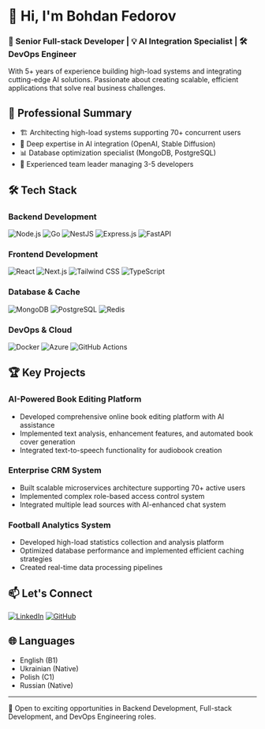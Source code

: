 # 👋 Hi, I'm Bohdan Fedorov

### 🚀 Senior Full-stack Developer | 💡 AI Integration Specialist | 🛠 DevOps Engineer

With 5+ years of experience building high-load systems and integrating cutting-edge AI solutions. Passionate about creating scalable, efficient applications that solve real business challenges.

## 🎯 Professional Summary

- 🏗 Architecting high-load systems supporting 70+ concurrent users
- 🤖 Deep expertise in AI integration (OpenAI, Stable Diffusion)
- 📊 Database optimization specialist (MongoDB, PostgreSQL)
- 👥 Experienced team leader managing 3-5 developers

## 🛠 Tech Stack

### Backend Development

![Node.js](https://img.shields.io/badge/Node.js-339933?style=for-the-badge&logo=nodedotjs&logoColor=white)
![Go](https://img.shields.io/badge/Go-00ADD8?style=for-the-badge&logo=go&logoColor=white)
![NestJS](https://img.shields.io/badge/NestJS-E0234E?style=for-the-badge&logo=nestjs&logoColor=white)
![Express.js](https://img.shields.io/badge/Express.js-000000?style=for-the-badge&logo=express&logoColor=white)
![FastAPI](https://img.shields.io/badge/FastAPI-009688?style=for-the-badge&logo=FastAPI&logoColor=white)

### Frontend Development

![React](https://img.shields.io/badge/React-20232A?style=for-the-badge&logo=react&logoColor=61DAFB)
![Next.js](https://img.shields.io/badge/Next.js-000000?style=for-the-badge&logo=nextdotjs&logoColor=white)
![Tailwind CSS](https://img.shields.io/badge/Tailwind_CSS-38B2AC?style=for-the-badge&logo=tailwind-css&logoColor=white)
![TypeScript](https://img.shields.io/badge/TypeScript-007ACC?style=for-the-badge&logo=typescript&logoColor=white)

### Database & Cache

![MongoDB](https://img.shields.io/badge/MongoDB-4EA94B?style=for-the-badge&logo=mongodb&logoColor=white)
![PostgreSQL](https://img.shields.io/badge/PostgreSQL-316192?style=for-the-badge&logo=postgresql&logoColor=white)
![Redis](https://img.shields.io/badge/Redis-DC382D?style=for-the-badge&logo=redis&logoColor=white)

### DevOps & Cloud

![Docker](https://img.shields.io/badge/Docker-2CA5E0?style=for-the-badge&logo=docker&logoColor=white)
![Azure](https://img.shields.io/badge/Azure-0089D6?style=for-the-badge&logo=microsoft-azure&logoColor=white)
![GitHub Actions](https://img.shields.io/badge/GitHub_Actions-2088FF?style=for-the-badge&logo=github-actions&logoColor=white)

## 🏆 Key Projects

### AI-Powered Book Editing Platform

- Developed comprehensive online book editing platform with AI assistance
- Implemented text analysis, enhancement features, and automated book cover generation
- Integrated text-to-speech functionality for audiobook creation

### Enterprise CRM System

- Built scalable microservices architecture supporting 70+ active users
- Implemented complex role-based access control system
- Integrated multiple lead sources with AI-enhanced chat system

### Football Analytics System

- Developed high-load statistics collection and analysis platform
- Optimized database performance and implemented efficient caching strategies
- Created real-time data processing pipelines

## 📫 Let's Connect

[![LinkedIn](https://img.shields.io/badge/LinkedIn-0077B5?style=for-the-badge&logo=linkedin&logoColor=white)](https://www.linkedin.com/in/bohdan-fedorov-137636263/?locale=en_US)
[![GitHub](https://img.shields.io/badge/GitHub-100000?style=for-the-badge&logo=github&logoColor=white)](https://github.com/bogdanfedorov)

## 🌐 Languages

- English (B1)
- Ukrainian (Native)
- Polish (C1)
- Russian (Native)

---

💼 Open to exciting opportunities in Backend Development, Full-stack Development, and DevOps Engineering roles.
